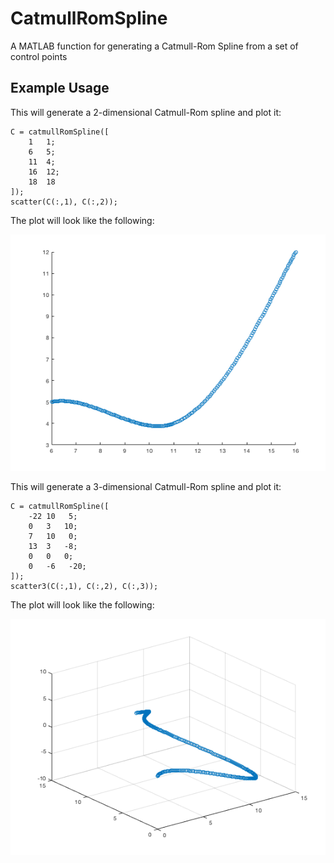 # CatmullRomSpline
A MATLAB function for generating a Catmull-Rom Spline from a set of control points

## Example Usage
This will generate a 2-dimensional Catmull-Rom spline and plot it:
```
C = catmullRomSpline([
    1   1;
    6   5;
    11  4;
    16  12;
    18  18
]);
scatter(C(:,1), C(:,2));
```
The plot will look like the following:

![](examples/spline_2d.png)


This will generate a 3-dimensional Catmull-Rom spline and plot it:
```
C = catmullRomSpline([
    -22 10   5;
    0   3   10;
    7   10   0;
    13  3   -8;
    0   0   0;
    0   -6   -20;
]);
scatter3(C(:,1), C(:,2), C(:,3));
```
The plot will look like the following:

![](examples/spline_3d.png)

